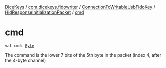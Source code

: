 [DiceKeys](../../../index.md) / [com.dicekeys.fidowriter](../../index.md) / [ConnectionToWritableUsbFidoKey](../index.md) / [HidResponseInitializationPacket](index.md) / [cmd](./cmd.md)

# cmd

`val cmd: `[`Byte`](https://kotlinlang.org/api/latest/jvm/stdlib/kotlin/-byte/index.html)

The command is the lower 7 bits of the 5th byte in the packet (index 4,
after the 4-byte channel)

